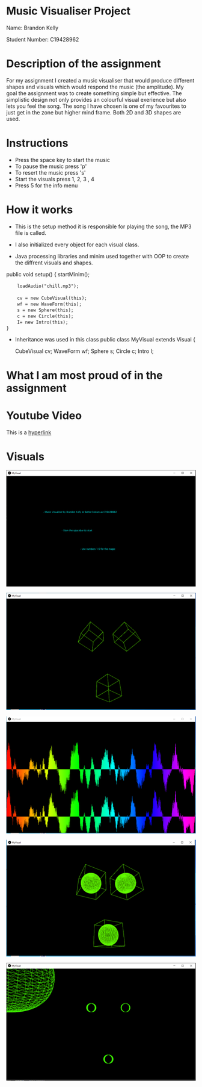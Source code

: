 # Music Visualiser Project

Name: Brandon Kelly

Student Number: C19428962

# Description of the assignment
For my assignment I created a music visualiser that would produce different shapes and visuals which would respond the music (the amplitude). My goal the assignment was to create something simple but effective. The simplistic design not only provides an colourful visual exerience but also lets you feel the song. The song I have chosen is one of my favourites to just get in the zone but higher mind frame. Both 2D and 3D shapes are used.
# Instructions

- Press the space key to start the music
- To pause the music press 'p'
- To resert the music press 's'
- Start the visuals press 1, 2, 3 , 4
- Press 5 for the info menu

# How it works

- This is the setup method it is responsible for playing the song, the MP3 file is called.

- I also initialized every object for each visual class.

- Java processing libraries and minim used together with OOP to create the diffrent visuals and shapes.


public void setup()
    {
        startMinim();
        
        loadAudio("chill.mp3");   
        
        cv = new CubeVisual(this);
        wf = new WaveForm(this);
        s = new Sphere(this);
        c = new Circle(this);
        I= new Intro(this);
    }


- Inheritance was used in this class 
public class MyVisual extends Visual
{    
    
    CubeVisual cv;
    WaveForm wf;
    Sphere s;
    Circle c;
    Intro I;





    
    





# What I am most proud of in the assignment





# Youtube Video
This is a [hyperlink](http://bryanduggan.org)

# Visuals

![An image](images/info.png)

![An image](images/cubes.png)

![An image](images/waveform.png)

![An image](images/sphere.png)

![An image](images/circle.png)







